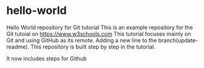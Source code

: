 # hello-world
Hello World repository for Git tutorial
This is an example repository for the Git tutoial on https://www.w3schools.com
This tutorial focuses mainly on Git and using GitHub as its remote.
Adding a new line to the branch(update-readme).
This repository is built step by step in the tutorial.

It now includes steps for Github
